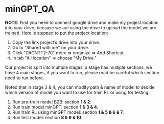 # minGPT_QA
**NOTE:**
First you need to connect google drive and make my project location into your drive, because we are using the drive to upload the model we are trained.
Here is stepped to put the project location:
1.	Copy the link project’s drive into your drive.
2.	Go to "Shared with me" on your drive.
3.	Click "DACNTT2-70" more => organize => Add Shortcut.
4.	In tab "All location" => choose "My Drive."

Our project is split into multiple stages, a stage has multiple sections, we have 4 main stages, if you want to run, please read be careful which section need to run before.

Noted that in stage 3 & 4, you can modify path & name of model to decide which version of model you want to use for train RL or using for testing:
1.	Run pre-train model B2B: section **1 & 2**.
2.	Run train model minGPT: section **1 & 3 & 4**.
3.	Run train RL using minGPT model: section **1 & 5 & 6 & 7**.
4.	Run test model: section **8 & 9 & 10**.

